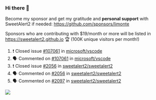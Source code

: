 ### Hi there 👋

Become my sponsor and get my gratitude and **personal support** with SweetAlert2 if needed: https://github.com/sponsors/limonte

Sponsors who are contributing with $19/month or more will be listed in https://sweetalert2.github.io 🏆 (100K unique visitors per month!)

<!--START_SECTION:activity-->
1. ❗️ Closed issue [#107061](https://github.com/microsoft/vscode/issues/107061) in [microsoft/vscode](https://github.com/microsoft/vscode)
2. 🗣 Commented on [#107061](https://github.com/microsoft/vscode/issues/107061) in [microsoft/vscode](https://github.com/microsoft/vscode)
3. ❗️ Closed issue [#2056](https://github.com/sweetalert2/sweetalert2/issues/2056) in [sweetalert2/sweetalert2](https://github.com/sweetalert2/sweetalert2)
4. 🗣 Commented on [#2056](https://github.com/sweetalert2/sweetalert2/issues/2056) in [sweetalert2/sweetalert2](https://github.com/sweetalert2/sweetalert2)
5. 🗣 Commented on [#2097](https://github.com/sweetalert2/sweetalert2/issues/2097) in [sweetalert2/sweetalert2](https://github.com/sweetalert2/sweetalert2)
<!--END_SECTION:activity-->

![](https://github-readme-stats.vercel.app/api?username=limonte&theme=vue&show_icons=true)
